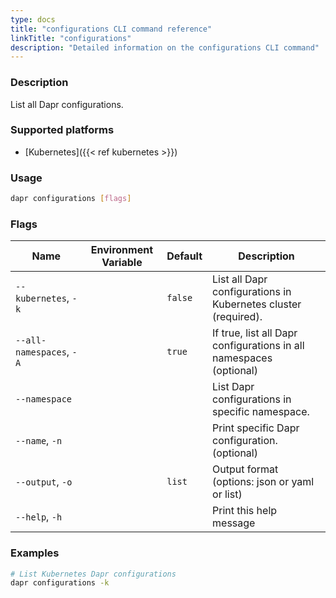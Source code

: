 ```yaml
---
type: docs
title: "configurations CLI command reference"
linkTitle: "configurations"
description: "Detailed information on the configurations CLI command"
---
```


### Description

List all Dapr configurations.

### Supported platforms

- [Kubernetes]({{< ref kubernetes >}})

### Usage

```bash
dapr configurations [flags]
```

### Flags


| Name | Environment Variable | Default | Description
| --- | --- | --- | --- |
| `--kubernetes`, `-k` | | `false` | List all Dapr configurations in Kubernetes cluster (required).
| `--all-namespaces`, `-A` | | `true` | If true, list all Dapr configurations in all namespaces (optional)
| `--namespace` | | | List Dapr configurations in specific namespace.
| `--name`, `-n` | | | Print specific Dapr configuration. (optional)
| `--output`, `-o` | | `list`| Output format (options: json or yaml or list)
| `--help`, `-h` | | | Print this help message |

### Examples

```bash
# List Kubernetes Dapr configurations
dapr configurations -k
```
